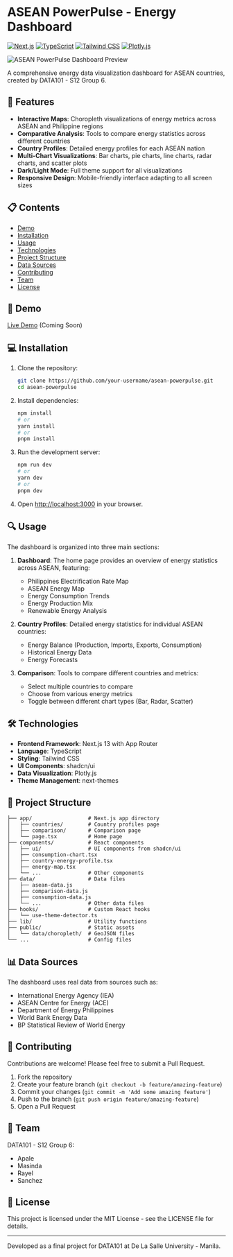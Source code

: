 # ASEAN PowerPulse - Energy Dashboard

[![Next.js](https://img.shields.io/badge/Next.js-13.0-black)](https://nextjs.org/)
[![TypeScript](https://img.shields.io/badge/TypeScript-5.0-blue)](https://www.typescriptlang.org/)
[![Tailwind CSS](https://img.shields.io/badge/Tailwind-3.3-38b2ac)](https://tailwindcss.com/)
[![Plotly.js](https://img.shields.io/badge/Plotly.js-2.24-3f4f75)](https://plotly.com/javascript/)

![ASEAN PowerPulse Dashboard Preview](https://via.placeholder.com/800x400?text=ASEAN+PowerPulse+Dashboard)

A comprehensive energy data visualization dashboard for ASEAN countries, created by DATA101 - S12 Group 6.

## 🌟 Features

- **Interactive Maps**: Choropleth visualizations of energy metrics across ASEAN and Philippine regions
- **Comparative Analysis**: Tools to compare energy statistics across different countries
- **Country Profiles**: Detailed energy profiles for each ASEAN nation
- **Multi-Chart Visualizations**: Bar charts, pie charts, line charts, radar charts, and scatter plots
- **Dark/Light Mode**: Full theme support for all visualizations
- **Responsive Design**: Mobile-friendly interface adapting to all screen sizes

## 📋 Contents

- [Demo](#demo)
- [Installation](#installation)
- [Usage](#usage)
- [Technologies](#technologies)
- [Project Structure](#project-structure)
- [Data Sources](#data-sources)
- [Contributing](#contributing)
- [Team](#team)
- [License](#license)

## 🚀 Demo

[Live Demo](https://asean-powerpulse.vercel.app) (Coming Soon)

## 💻 Installation

1. Clone the repository:
   ```bash
   git clone https://github.com/your-username/asean-powerpulse.git
   cd asean-powerpulse
   ```

2. Install dependencies:
   ```bash
   npm install
   # or
   yarn install
   # or
   pnpm install
   ```

3. Run the development server:
   ```bash
   npm run dev
   # or
   yarn dev
   # or
   pnpm dev
   ```

4. Open [http://localhost:3000](http://localhost:3000) in your browser.

## 🔍 Usage

The dashboard is organized into three main sections:

1. **Dashboard**: The home page provides an overview of energy statistics across ASEAN, featuring:
   - Philippines Electrification Rate Map
   - ASEAN Energy Map
   - Energy Consumption Trends
   - Energy Production Mix
   - Renewable Energy Analysis

2. **Country Profiles**: Detailed energy statistics for individual ASEAN countries:
   - Energy Balance (Production, Imports, Exports, Consumption)
   - Historical Energy Data
   - Energy Forecasts

3. **Comparison**: Tools to compare different countries and metrics:
   - Select multiple countries to compare
   - Choose from various energy metrics
   - Toggle between different chart types (Bar, Radar, Scatter)

## 🛠️ Technologies

- **Frontend Framework**: Next.js 13 with App Router
- **Language**: TypeScript
- **Styling**: Tailwind CSS
- **UI Components**: shadcn/ui
- **Data Visualization**: Plotly.js
- **Theme Management**: next-themes

## 📁 Project Structure

```
├── app/                  # Next.js app directory
│   ├── countries/        # Country profiles page
│   ├── comparison/       # Comparison page
│   └── page.tsx          # Home page
├── components/           # React components
│   ├── ui/               # UI components from shadcn/ui
│   ├── consumption-chart.tsx
│   ├── country-energy-profile.tsx
│   ├── energy-map.tsx
│   └── ...               # Other components
├── data/                 # Data files
│   ├── asean-data.js
│   ├── comparison-data.js
│   ├── consumption-data.js
│   └── ...               # Other data files
├── hooks/                # Custom React hooks
│   └── use-theme-detector.ts
├── lib/                  # Utility functions
├── public/               # Static assets
│   └── data/choropleth/  # GeoJSON files
└── ...                   # Config files
```

## 📊 Data Sources

The dashboard uses real data from sources such as:

- International Energy Agency (IEA)
- ASEAN Centre for Energy (ACE)
- Department of Energy Philippines
- World Bank Energy Data
- BP Statistical Review of World Energy

## 🤝 Contributing

Contributions are welcome! Please feel free to submit a Pull Request.

1. Fork the repository
2. Create your feature branch (`git checkout -b feature/amazing-feature`)
3. Commit your changes (`git commit -m 'Add some amazing feature'`)
4. Push to the branch (`git push origin feature/amazing-feature`)
5. Open a Pull Request

## 👥 Team

DATA101 - S12 Group 6:
- Apale
- Masinda
- Rayel
- Sanchez

## 📄 License

This project is licensed under the MIT License - see the LICENSE file for details.

---

Developed as a final project for DATA101 at De La Salle University - Manila.
